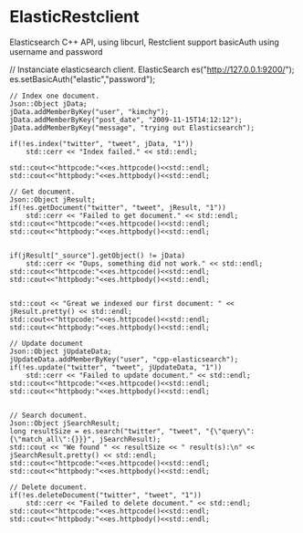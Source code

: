 # ElasticRestclient
Elasticsearch C++ API, using libcurl, Restclient 
support basicAuth using username and password


 // Instanciate elasticsearch client.
    ElasticSearch es("http://127.0.0.1:9200/");
    es.setBasicAuth("elastic","password");
    
    // Index one document.
    Json::Object jData;
    jData.addMemberByKey("user", "kimchy");
    jData.addMemberByKey("post_date", "2009-11-15T14:12:12");
    jData.addMemberByKey("message", "trying out Elasticsearch");

    if(!es.index("twitter", "tweet", jData, "1"))
        std::cerr << "Index failed." << std::endl;

    std::cout<<"httpcode:"<<es.httpcode()<<std::endl;
    std::cout<<"httpbody:"<<es.httpbody()<<std::endl;

    // Get document.
    Json::Object jResult;
    if(!es.getDocument("twitter", "tweet", jResult, "1"))
        std::cerr << "Failed to get document." << std::endl;
    std::cout<<"httpcode:"<<es.httpcode()<<std::endl;
    std::cout<<"httpbody:"<<es.httpbody()<<std::endl;


    if(jResult["_source"].getObject() != jData)
        std::cerr << "Oups, something did not work." << std::endl;
    std::cout<<"httpcode:"<<es.httpcode()<<std::endl;
    std::cout<<"httpbody:"<<es.httpbody()<<std::endl;


    std::cout << "Great we indexed our first document: " << jResult.pretty() << std::endl;
    std::cout<<"httpcode:"<<es.httpcode()<<std::endl;
    std::cout<<"httpbody:"<<es.httpbody()<<std::endl;
    
    // Update document
    Json::Object jUpdateData;
    jUpdateData.addMemberByKey("user", "cpp-elasticsearch");
    if(!es.update("twitter", "tweet", jUpdateData, "1"))
        std::cerr << "Failed to update document." << std::endl;
    std::cout<<"httpcode:"<<es.httpcode()<<std::endl;
    std::cout<<"httpbody:"<<es.httpbody()<<std::endl;


    // Search document.
    Json::Object jSearchResult;
    long resultSize = es.search("twitter", "tweet", "{\"query\":{\"match_all\":{}}}", jSearchResult);
    std::cout << "We found " << resultSize << " result(s):\n" << jSearchResult.pretty() << std::endl;
    std::cout<<"httpcode:"<<es.httpcode()<<std::endl;
    std::cout<<"httpbody:"<<es.httpbody()<<std::endl;

    // Delete document.
    if(!es.deleteDocument("twitter", "tweet", "1"))
        std::cerr << "Failed to delete document." << std::endl;
    std::cout<<"httpcode:"<<es.httpcode()<<std::endl;
    std::cout<<"httpbody:"<<es.httpbody()<<std::endl;
